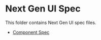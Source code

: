 # Next Gen UI Spec

This folder contains Next Gen UI spec files.

* [Component Spec](./component/README.md)
